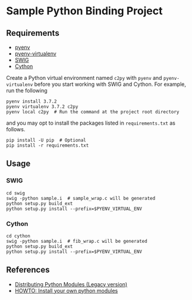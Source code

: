 # Sample Python Binding Project

## Requirements

- [pyenv](https://github.com/pyenv/pyenv)
- [pyenv-virtualenv](https://github.com/pyenv/pyenv-virtualenv)
- [SWIG](http://www.swig.org/)
- [Cython](https://cython.org/)

Create a Python virtual environment named `c2py` with `pyenv` and `pyenv-virtualenv` before you start working with SWIG and Cython. For example, run the following

```shell
pyenv install 3.7.2
pyenv virtualenv 3.7.2 c2py
pyenv local c2py  # Run the command at the project root directory
```
and you may opt to install the packages listed in `requirements.txt` as follows.

```shell
pip install -U pip  # Optional
pip install -r requirements.txt
```

## Usage

### SWIG

```shell
cd swig
swig -python sample.i  # sample_wrap.c will be generated
python setup.py build_ext
python setup.py install --prefix=$PYENV_VIRTUAL_ENV
```

### Cython

```shell
cd cython
swig -python sample.i  # fib_wrap.c will be generated
python setup.py build_ext
python setup.py install --prefix=$PYENV_VIRTUAL_ENV
```

## References

- [Distributing Python Modules (Legacy version)](https://docs.python.org/3.7/distutils/index.html)
- [HOWTO: Install your own python modules](https://www.osc.edu/book/export/html/3004)
